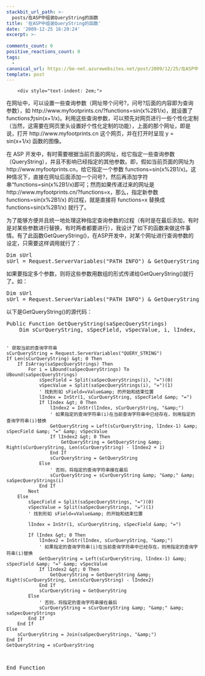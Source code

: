 ```yaml
---
stackbit_url_path: >-
  posts/在ASP中组装QueryString的函数
title: '在ASP中组装QueryString的函数'
date: '2009-12-25 16:20:24'
excerpt: >-
  
comments_count: 0
positive_reactions_count: 0
tags: 
  - 
canonical_url: https://be-net.azurewebsites.net/post/2009/12/25/在ASP中组装QueryString的函数
template: post
---
```


        <div style="text-indent: 2em;">
<p>在网址中，可以设置一些查询参数（网址带个问号?，问号?后面的内容即为查询参数），如 http://www.myfootprints.cn/?functions=sin(x%2B1/x)，就设置了functions为sin(x+1/x)。利用这些查询参数，可以预先对网页进行一些个性化定制（当然，这需要在网页里头设置好个性化定制的功能），上面的那个网址，即是说，打开 http://www.myfootprints.cn 这个网页，并在打开时呈现 y = sin(x+1/x) 函数的图像。</p>
<p>在 ASP 开发中，有时需要根据当前页面的网址，给它指定一些查询参数（QueryString），并且不影响已经指定的其他参数。即，假如当前页面的网址为 http://www.myfootprints.cn，给它指定一个参数 functions=sin(x%2B1/x)。这种情况下，直接在网址后面添加一个问号?，然后再添加字符串“functions=sin(x%2B1/x)即可；然而如果传递过来的网址是 http://www.myfootprints.cn/?functions=x，那么，指定新参数 functions=sin(x%2B1/x) 的过程，就是直接将 functions=x 替换成 functions=sin(x%2B1/x) 就行了。</p>
<p>为了能够方便并且统一地处理这种指定查询参数的过程（有时是在最后添加，有时是对某些参数进行替换，有时两者都要进行），我设计了如下的函数来做这件事情。有了此函数GetQueryString()，在ASP开发中，对某个网址进行查询参数的设定，只需要这样调用就行了：</p>
<pre class="brush: vb" style="text-indent: 0;">Dim sUrl
sUrl = Request.ServerVariables("PATH_INFO") &amp; GetQueryString("functions=sin(x%2B1/x)")
</pre>
<p>如果要指定多个参数，则将这些参数用数组的形式传递给GetQueryString()就行了。如：</p>
<pre class="brush: vb" style="text-indent: 0;">Dim sUrl
sUrl = Request.ServerVariables("PATH_INFO") &amp; GetQueryString(Array("functions=sin(x%2B1/x)", "minOfx=-10", "maxOfx=10"))
</pre>
<p>以下是GetQueryString()的源代码：</p>
<pre class="brush: vb" style="text-indent: 0;">Public Function GetQueryString(saSpecQueryStrings)
    Dim sCurQueryString, sSpecField, vSpecValue, i, lIndex, lIndex2
    
    ' 获取当前的查询字符串
    sCurQueryString = Request.ServerVariables("QUERY_STRING")
    If Len(sCurQueryString) &gt; 0 Then
        If IsArray(saSpecQueryStrings) Then
            For i = LBound(saSpecQueryStrings) To UBound(saSpecQueryStrings)
                sSpecField = Split(saSpecQueryStrings(i), "=")(0)
                vSpecValue = Split(saSpecQueryStrings(i), "=")(1)
                ' 找到形如 sField=vValue&amp; 的开始和结束位置
                lIndex = InStr(1, sCurQueryString, sSpecField &amp; "=")                                            
                If lIndex &gt; 0 Then
                    lIndex2 = InStr(lIndex, sCurQueryString, "&amp;")
                    ' 如果指定的查询字符串(i)在当前查询字符串中已经存在，则用指定的查询字符串(i)替换
                    GetQueryString = Left(sCurQueryString, lIndex-1) &amp; sSpecField &amp; "=" &amp; vSpecValue 
                    If lIndex2 &gt; 0 Then
                        GetQueryString = GetQueryString &amp; Right(sCurQueryString, Len(sCurQueryString) - lIndex2 + 1)
                    End If
                    sCurQueryString = GetQueryString
                Else
                    ' 否则，将指定的查询字符串接在最后
                    sCurQueryString = sCurQueryString &amp; "&amp;" &amp; saSpecQueryStrings(i)
                End If
            Next
        Else
            sSpecField = Split(saSpecQueryStrings, "=")(0)
            vSpecValue = Split(saSpecQueryStrings, "=")(1)
            ' 找到形如 sField=vValue&amp; 的开始和结束位置
            
            lIndex = InStr(1, sCurQueryString, sSpecField &amp; "=")
            
            If lIndex &gt; 0 Then
                lIndex2 = InStr(lIndex, sCurQueryString, "&amp;")
                ' 如果指定的查询字符串(i)在当前查询字符串中已经存在，则用指定的查询字符串(i)替换
                GetQueryString = Left(sCurQueryString, lIndex-1) &amp; sSpecField &amp; "=" &amp; vSpecValue 
                If lIndex2 &gt; 0 Then
                    GetQueryString = GetQueryString &amp; Right(sCurQueryString, Len(sCurQueryString) - lIndex2)
                End If
                sCurQueryString = GetQueryString
            Else
                ' 否则，将指定的查询字符串接在最后
                sCurQueryString = sCurQueryString &amp; "&amp;" &amp; saSpecQueryStrings
            End If
        End If
    Else
        sCurQueryString = Join(saSpecQueryStrings, "&amp;")
    End If
    GetQueryString = sCurQueryString
End Function
</pre>
</div>
      